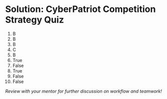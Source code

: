 # Solution: CyberPatriot Competition Strategy Quiz

1. B
2. B
3. B
4. C
5. B
6. True
7. False
8. True
9. False
10. False

*Review with your mentor for further discussion on workflow and teamwork!*
